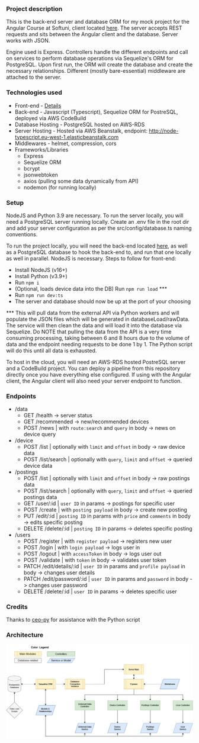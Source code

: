 ### Project description

This is the back-end server and database ORM for my mock project for the Angular Course at Softuni, client located [here](https://github.com/EmilAvramov/angular-defense-client). The server accepts REST requests and sits between the Angular client and the database. Server works with JSON.

Engine used is Express. Controllers handle the different endpoints and call on services to perform database operations via Sequelize's ORM for PostgreSQL. Upon first run, the ORM will create the database and create the necessary relationships. Different (mostly bare-essential) middleware are attached to the server.

### Technologies used

- Front-end - [Details](https://github.com/EmilAvramov/angular-defense-client)
- Back-end - Javascript (Typescript), Sequelize ORM for PostreSQL, deployed via AWS CodeBuild
- Database Hosting - PostgreSQL hosted on AWS-RDS
- Server Hosting - Hosted via AWS Beanstalk, endpoint: <http://node-typescript.eu-west-1.elasticbeanstalk.com>
- Middlewares - helmet, compression, cors
- Frameworks/Libraries
  - Express
  - Sequelize ORM
  - bcrypt
  - jsonwebtoken
  - axios (pulling some data dynamically from API)
  - nodemon (for running locally)

### Setup

NodeJS and Python 3.9 are necessary. To run the server locally, you will need a PostgreSQL server running locally. Create an .env file in the root dir and add your server configuration as per the src/config/database.ts naming conventions.

To run the project locally, you will need the back-end located [here](https://github.com/EmilAvramov/angular-defense-server), as well as a PostgreSQL database to hook the back-end to, and run that one locally as well in parallel. NodeJS is necessary. Steps to follow for front-end:

- Install NodeJS (v16+)
- Install Python (v3.9+)
- Run ```npm i```
- (Optional, loads device data into the DB) Run ```npm run load``` ***
- Run ```npm run dev:ts```
- The server and database should now be up at the port of your choosing

*** This will pull data from the external API via Python workers and will populate the JSON files which will be generated in databaseLoad/rawData. The service will then clean the data and will load it into the database via Sequelize. Do NOTE that pulling the data from the API is a very time consuming processing, taking between 6 and 8 hours due to the volume of data and the endpoint needing requests to be done 1 by 1. The Python script will do this until all data is exhausted.

To host in the cloud, you will need an AWS-RDS hosted PostreSQL server and a CodeBuild project. You can deploy a pipeline from this repository directly once you have everything else configured. If using with the Angular client, the Angular client will also need your server endpoint to function.

### Endpoints

- /data
  - GET /health -> server status
  - GET /recommended -> new/recommended devices
  - POST /news | with ```route:search``` and ```query``` in body -> news on device query
- /device
  - POST /list | optionally with ```limit``` and ```offset``` in body -> raw device data
  - POST /list/search | optionally with ```query```, ```limit``` and ```offset``` -> queried device data
- /postings
  - POST /list | optionally with ```limit``` and ```offset``` in body -> raw postings data
  - POST /list/search | optionally with ```query```, ```limit``` and ```offset``` -> queried postings data
  - GET /user/:id | ```user ID``` in params -> postings for specific user
  - POST /create | with ```posting payload``` in body -> create new posting
  - PUT /edit/:id | ```posting ID``` in params with ```price``` and ```comments``` in body -> edits specific posting
  - DELETE /delete/:id | ```posting ID``` in params -> deletes specific posting
- /users
  - POST /register | with ```register payload``` -> registers new user
  - POST /login | with ```login payload``` -> logs user in
  - POST /logout | with ```accessToken``` in body -> logs user out
  - POST /validate | with ```token``` in body -> validates user token
  - PATCH /edit/details/:id | ```user ID``` in params and ```profile payload``` in body -> changes user details
  - PATCH /edit/password/:id | ```user ID``` in params and ```password``` in body -> changes user password
  - DELETE /delete/:id | ```user ID``` in params -> deletes specific user

### Credits

Thanks to [ceo-py](https://github.com/ceo-py) for assistance with the Python script

### Architecture

!['diagram'](/ServerDiagram.png)
